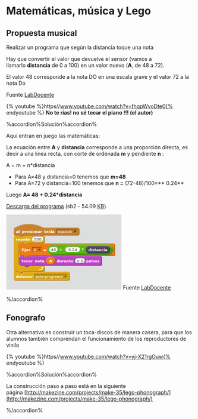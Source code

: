 
# Matemáticas, música y Lego

## Propuesta musical

Realizar un programa que según la distancia toque una nota 

Hay que convertir el valor que devuelve el sensor (vamos a llamarlo **distancia** de 0 a 100) en un valor nuevo (**A**, de 48 a 72).

El valor 48 corresponde a la nota DO en una escala grave y el valor 72 a la nota Do

Fuente [LabDocente](http://labdocente.pe/2016/01/19/robotica-con-lego-wedo-el-sensor-de-distancia/)

{% youtube %}https//www.youtube.com/watch?v=fhqpWvoDte0{% endyoutube %}
**No te rias! no sé tocar el piano !!! (el autor)**

%accordion%Solución%accordion%

Aquí entran en juego las matemáticas:

La ecuación entre **A** y **distancia** corresponde a una proporción directa, es decir a una línea recta, con corte de ordenada **m** y pendiente **n** :

A = m + n*distancia

- Para A=48 y distancia=0 tenemos que **m=48**
- Para A=72 y distancia=100 tenemos que **n =** (72-48)/100=** 0.24**

Luego **A= 48 + 0.24*distancia**

[Descarga del programa](http://aularagon.catedu.es/materialesaularagon2013/LegoWedo/M3/piano.sb2) (sb2 - 54.09 <abbr lang="en" title="KiloBytes">KB</abbr>).

![](img/piano.png)
Fuente [LabDocente](http://labdocente.pe/2016/01/19/robotica-con-lego-wedo-el-sensor-de-distancia/)

%/accordion%

## Fonografo

Otra alternativa es construir un toca-discos de manera casera, para que los alumnos también comprendan el funcionamiento de los reproductores de vinilo

{% youtube %}https//www.youtube.com/watch?v=yj-X21rgOuw{% endyoutube %}

%accordion%Solución%accordion%

La construcción paso a paso está en la siguiente página [http://makezine.com/projects/make-35/lego-phonograph/](http://makezine.com/projects/make-35/lego-phonograph/)

%/accordion%
